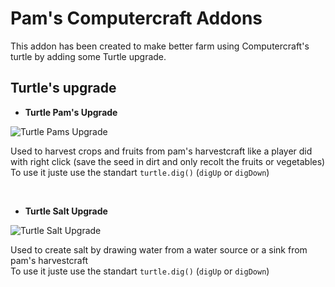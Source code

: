 # Pam's Computercraft Addons

This addon has been created to make better farm using Computercraft's turtle by adding some Turtle upgrade.

## Turtle's upgrade

* **Turtle Pam's Upgrade**

![Turtle Pams Upgrade](http://i.imgur.com/bUitXHI.png)

Used to harvest crops and fruits from pam's harvestcraft like a player did with right click (save the seed in dirt and only recolt the fruits or vegetables) <br/>
To use it juste use the standart `turtle.dig()` (`digUp` or `digDown`)

<br/>

* **Turtle Salt Upgrade**

![Turtle Salt Upgrade](http://i.imgur.com/3CmHdFz.png)

Used to create salt by drawing water from a water source or a sink from pam's harvestcraft<br/>
To use it juste use the standart `turtle.dig()` (`digUp` or `digDown`)
